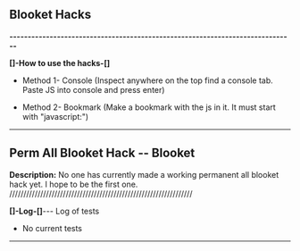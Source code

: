 ## Blooket Hacks

**------------------------------------------------------------------------------**

**[]-How to use the hacks-[]**

- Method 1- Console
    (Inspect anywhere on the top find a console tab. Paste JS into console and press enter)

- Method 2- Bookmark
    (Make a bookmark with the js in it. It must start with "javascript:")

---

## Perm All Blooket Hack -- Blooket

**Description:** No one has currently made a working permanent all blooket hack yet. I hope to be the first one.
/////////////////////////////////////////////////////////////////

**[]-Log-[]**--- Log of tests

- No current tests

---
